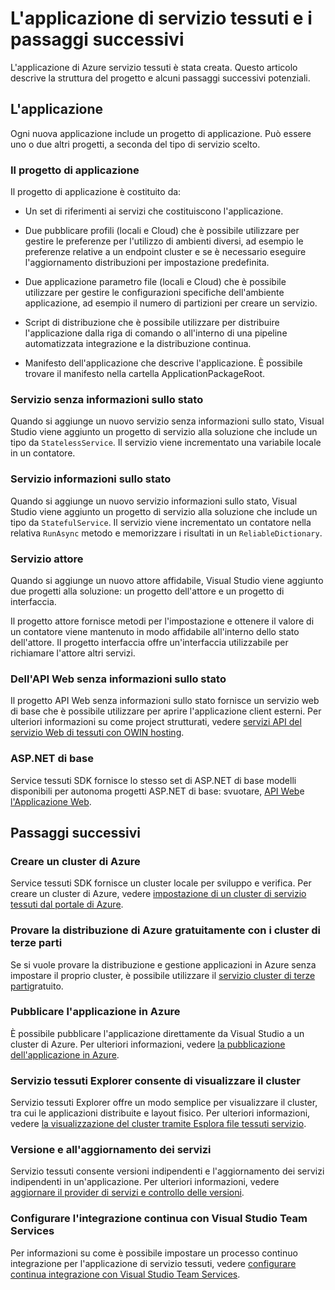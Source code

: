<properties
   pageTitle="Passaggi successivi tessuti servizio progetto creazione | Microsoft Azure"
   description="In questo articolo vengono forniti collegamenti a un insieme di attività di sviluppo principali per tessuti servizio"
   services="service-fabric"
   documentationCenter=".net"
   authors="seanmck"
   manager="timlt"
   editor=""/>

<tags
   ms.service="service-fabric"
   ms.devlang="dotNet"
   ms.topic="article"
   ms.tgt_pltfrm="NA"
   ms.workload="NA"
   ms.date="07/08/2016"
   ms.author="seanmck"/>

# <a name="your-service-fabric-application-and-next-steps"></a>L'applicazione di servizio tessuti e i passaggi successivi
L'applicazione di Azure servizio tessuti è stata creata. Questo articolo descrive la struttura del progetto e alcuni passaggi successivi potenziali.

## <a name="your-application"></a>L'applicazione
Ogni nuova applicazione include un progetto di applicazione. Può essere uno o due altri progetti, a seconda del tipo di servizio scelto.

### <a name="the-application-project"></a>Il progetto di applicazione
Il progetto di applicazione è costituito da:

- Un set di riferimenti ai servizi che costituiscono l'applicazione.

- Due pubblicare profili (locali e Cloud) che è possibile utilizzare per gestire le preferenze per l'utilizzo di ambienti diversi, ad esempio le preferenze relative a un endpoint cluster e se è necessario eseguire l'aggiornamento distribuzioni per impostazione predefinita.

- Due applicazione parametro file (locali e Cloud) che è possibile utilizzare per gestire le configurazioni specifiche dell'ambiente applicazione, ad esempio il numero di partizioni per creare un servizio.

- Script di distribuzione che è possibile utilizzare per distribuire l'applicazione dalla riga di comando o all'interno di una pipeline automatizzata integrazione e la distribuzione continua.

- Manifesto dell'applicazione che descrive l'applicazione. È possibile trovare il manifesto nella cartella ApplicationPackageRoot.

### <a name="stateless-service"></a>Servizio senza informazioni sullo stato
Quando si aggiunge un nuovo servizio senza informazioni sullo stato, Visual Studio viene aggiunto un progetto di servizio alla soluzione che include un tipo da `StatelessService`. Il servizio viene incrementato una variabile locale in un contatore.

### <a name="stateful-service"></a>Servizio informazioni sullo stato
Quando si aggiunge un nuovo servizio informazioni sullo stato, Visual Studio viene aggiunto un progetto di servizio alla soluzione che include un tipo da `StatefulService`. Il servizio viene incrementato un contatore nella relativa `RunAsync` metodo e memorizzare i risultati in un `ReliableDictionary`.

### <a name="actor-service"></a>Servizio attore
Quando si aggiunge un nuovo attore affidabile, Visual Studio viene aggiunto due progetti alla soluzione: un progetto dell'attore e un progetto di interfaccia.

Il progetto attore fornisce metodi per l'impostazione e ottenere il valore di un contatore viene mantenuto in modo affidabile all'interno dello stato dell'attore. Il progetto interfaccia offre un'interfaccia utilizzabile per richiamare l'attore altri servizi.

### <a name="stateless-web-api"></a>Dell'API Web senza informazioni sullo stato
Il progetto API Web senza informazioni sullo stato fornisce un servizio web di base che è possibile utilizzare per aprire l'applicazione client esterni. Per ulteriori informazioni su come project strutturati, vedere [servizi API del servizio Web di tessuti con OWIN hosting](service-fabric-reliable-services-communication-webapi.md).

### <a name="aspnet-core"></a>ASP.NET di base

Service tessuti SDK fornisce lo stesso set di ASP.NET di base modelli disponibili per autonoma progetti ASP.NET di base: svuotare, [API Web][aspnet-webapi]e [l'Applicazione Web][aspnet-webapp].

## <a name="next-steps"></a>Passaggi successivi
### <a name="create-an-azure-cluster"></a>Creare un cluster di Azure
Service tessuti SDK fornisce un cluster locale per sviluppo e verifica. Per creare un cluster di Azure, vedere [impostazione di un cluster di servizio tessuti dal portale di Azure][create-cluster-in-portal].

### <a name="try-deploying-to-azure-for-free-with-party-clusters"></a>Provare la distribuzione di Azure gratuitamente con i cluster di terze parti

Se si vuole provare la distribuzione e gestione applicazioni in Azure senza impostare il proprio cluster, è possibile utilizzare il [servizio cluster di terze parti](http://aka.ms/tryservicefabric)gratuito.

### <a name="publish-your-application-to-azure"></a>Pubblicare l'applicazione in Azure
È possibile pubblicare l'applicazione direttamente da Visual Studio a un cluster di Azure. Per ulteriori informazioni, vedere [la pubblicazione dell'applicazione in Azure][publish-app-to-azure].

### <a name="use-service-fabric-explorer-to-visualize-your-cluster"></a>Servizio tessuti Explorer consente di visualizzare il cluster
Servizio tessuti Explorer offre un modo semplice per visualizzare il cluster, tra cui le applicazioni distribuite e layout fisico. Per ulteriori informazioni, vedere [la visualizzazione del cluster tramite Esplora file tessuti servizio][visualize-with-sfx].

### <a name="version-and-upgrade-your-services"></a>Versione e all'aggiornamento dei servizi
Servizio tessuti consente versioni indipendenti e l'aggiornamento dei servizi indipendenti in un'applicazione. Per ulteriori informazioni, vedere [aggiornare il provider di servizi e controllo delle versioni][app-upgrade-tutorial].

### <a name="configure-continuous-integration-with-visual-studio-team-services"></a>Configurare l'integrazione continua con Visual Studio Team Services
Per informazioni su come è possibile impostare un processo continuo integrazione per l'applicazione di servizio tessuti, vedere [configurare continua integrazione con Visual Studio Team Services][ci-with-vso].


<!-- Links -->
[add-web-frontend]: service-fabric-add-a-web-frontend.md
[create-cluster-in-portal]: service-fabric-cluster-creation-via-portal.md
[publish-app-to-azure]: service-fabric-publish-app-remote-cluster.md
[visualize-with-sfx]: service-fabric-visualizing-your-cluster.md
[ci-with-vso]: service-fabric-set-up-continuous-integration.md
[reliable-services-webapi]: service-fabric-reliable-services-communication-webapi.md
[app-upgrade-tutorial]: service-fabric-application-upgrade-tutorial.md
[aspnet-webapi]: https://docs.asp.net/en/latest/tutorials/first-web-api.html
[aspnet-webapp]: https://docs.asp.net/en/latest/tutorials/first-mvc-app/index.html
